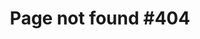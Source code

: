 ---
title: "Page not found #404"
editUrl: false

hero:
  title: 'Page not found #404'
  tagline: Page not found. Check the URL or try using the search bar
---
